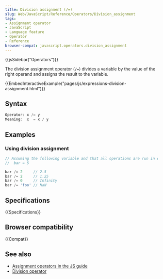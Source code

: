 ```yaml
---
title: Division assignment (/=)
slug: Web/JavaScript/Reference/Operators/Division_assignment
tags:
- Assignment operator
- JavaScript
- Language feature
- Operator
- Reference
browser-compat: javascript.operators.division_assignment
---
```

{{jsSidebar("Operators")}}

The division assignment operator (`/=`) divides a variable by the value of the
right operand and assigns the result to the variable.

{{EmbedInteractiveExample("pages/js/expressions-division-assignment.html")}}

## Syntax

```js
Operator: x /= y
Meaning:  x  = x / y
```

## Examples

### Using division assignment

```js
// Assuming the following variable and that all operations are run in order
//  bar = 5

bar /= 2     // 2.5
bar /= 2     // 1.25
bar /= 0     // Infinity
bar /= 'foo' // NaN
```

## Specifications

{{Specifications}}

## Browser compatibility

{{Compat}}

## See also

- [Assignment operators in the JS guide](/en-US/docs/Web/JavaScript/Guide/Expressions_and_Operators#Assignment)
- [Division operator](/en-US/docs/Web/JavaScript/Reference/Operators/Division)
